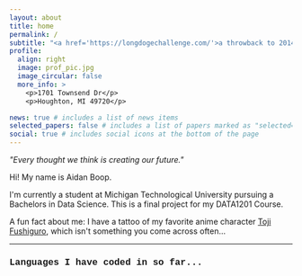 ```yaml
---
layout: about
title: home
permalink: /
subtitle: "<a href='https://longdogechallenge.com/'>a throwback to 2014.</a>."
profile:
  align: right
  image: prof_pic.jpg
  image_circular: false
  more_info: >
    <p>1701 Townsend Dr</p>
    <p>Houghton, MI 49720</p>

news: true # includes a list of news items
selected_papers: false # includes a list of papers marked as "selected={true}"
social: true # includes social icons at the bottom of the page
---
```


  *"Every thought we think is creating our future."*

Hi! My name is Aidan Boop.

I'm currently a student at Michigan Technological University pursuing a Bachelors in Data Science. 
This is a final project for my DATA1201 Course. 

A fun fact about me: I have a tattoo of my favorite anime character [Toji Fushiguro](https://jujutsu-kaisen.fandom.com/wiki/Toji_Fushiguro), which isn't something you come across often...

---

<style>
    .icon-size {
        font-size: 60px;
    }
</style>

<div>
    <h3 style="font-family: 'Courier New', Courier, monospace;">Languages I have coded in so far...</h3>
    <p>
        <i class="fa-brands fa-java icon-size"></i>
        <i class="fa-solid fa-code icon-size"></i>
        <i class="fa-brands fa-markdown icon-size"></i>
        <i class="fa-solid fa-terminal icon-size"></i>
    </p>
</div>



















